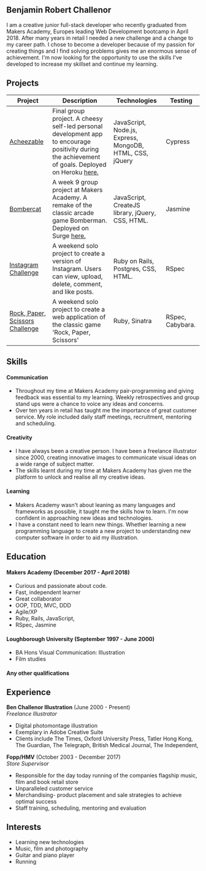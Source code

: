 ## Benjamin Robert Challenor

I am a creative junior full-stack developer who recently graduated from Makers Academy, Europes leading Web Development bootcamp in April 2018. After many years in retail I needed a new challenge and a change to my career path. I chose to become a developer because of my passion for creating things and I find solving problems gives me an enormous sense of achievement. I'm now looking for the opportunity to use the skills I've developed to increase my skillset and continue my learning.

## Projects

| Project   | Description | Technologies | Testing |
|---        |---          |---           |---      |
|[Acheezable](https://github.com/BenChallenor/acheezable)| Final group project. A cheesy self-led personal development app to encourage positivity during the achievement of goals. Deployed on Heroku <a href="http://acheezable.herokuapp.com/">here.</a> | JavaScript, Node.js, Express, MongoDB, HTML, CSS, jQuery | Cypress |
|[Bombercat](https://github.com/BenChallenor/bombercat)| A week 9 group project at Makers Academy. A remake of the classic arcade game Bomberman. Deployed on Surge <a href="http://bombercat.surge.sh">here.</a>| JavaScript, CreateJS library, jQuery, CSS, HTML. | Jasmine |
|[Instagram Challenge](https://github.com/BenChallenor/instagram-challenge)| A weekend solo project to create a version of Instagram. Users can view, upload, delete, comment, and like posts. | Ruby on Rails, Postgres, CSS, HTML. | RSpec |
|[Rock, Paper, Scissors Challenge](https://github.com/BenChallenor/rps-challenge)| A weekend solo project to create a web application of the classic game 'Rock, Paper, Scissors' | Ruby, Sinatra | RSpec, Cabybara. |

## Skills

#### Communication

* Throughout my time at Makers Academy pair-programming and giving feedback was essential to my learning. Weekly retrospectives and group stand ups were a chance to voice any ideas and concerns.
* Over ten years in retail has taught me the importance of great customer service. My role included daily staff meetings, recruitment, mentoring and scheduling.

#### Creativity

* I have always been a creative person. I have been a freelance illustrator since 2000, creating innovative images to communicate visual ideas on a wide range of subject matter.
* The skills learnt during my time at Makers Academy has given me the platform to unlock and realise all my creative ideas.

#### Learning

* Makers Academy wasn't about leaning as many languages and frameworks as possible, it taught me the skills how to learn. I'm now confident in approaching new ideas and technologies.
* I have a constant need to learn new things. Whether learning a new programming language to create a new project to understanding new computer software in order to aid my illustration.


## Education

#### Makers Academy (December 2017 - April 2018)

* Curious and passionate about code.
* Fast, independent learner
* Great collaborator
* OOP, TDD, MVC, DDD
* Agile/XP
* Ruby, Rails, JavaScript,
* RSpec, Jasmine

#### Loughborough University (September 1997 - June 2000)

* BA Hons Visual Communication: Illustration
* Film studies

#### Any other qualifications

## Experience

**Ben Challenor Illustration** (June 2000 - Present)    
*Freelance Illustrator*
* Digital photomontage illustration
* Exemplary in Adobe Creative Suite
* Clients include The Times, Oxford University Press, Tatler Hong Kong, The Guardian, The Telegraph, British Medical Journal, The Independent,

**Fopp/HMV** (October 2003 - December 2017)   
*Store Supervisor*
* Responsible for the day today running of the companies flagship music, film and book retail store
* Unparalleled customer service
* Merchandising- product placement and sale strategies to achieve optimal success
* Staff training, scheduling, mentoring and evaluation


## Interests

* Learning new technologies
* Music, film and photography
* Guitar and piano player
* Running
